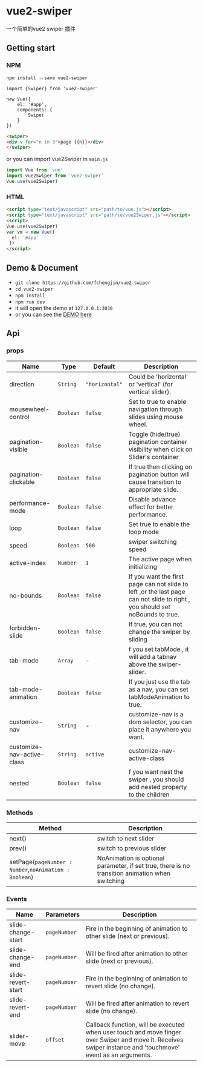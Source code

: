 # vue2-swiper
 一个简单的vue2 swiper 插件

## Getting start
### NPM
```bush
npm install --save vue2-swiper
```
```javascrit
import {Swiper} from 'vue2-swiper'

new Vue({
    el: '#app',
    components: {
        Swiper
    }
})
```
```html
<swiper>
<div v-for="n in 3">page {{n}}</div>
</swiper>
```
or you can import vue2Swiper in `main.js`
```javascript
import Vue from 'vue'
import vue2Swiper from 'vue2-swiper'
Vue.use(vue2Swiper)
```
### HTML
```html
<script type="text/javascript" src="path/to/vue.js"></script>
<script type="text/javascript" src="path/to/vue2Swiper.js"></script>
<script>
Vue.use(vue2Swiper)
var vm = new Vue({
  el: '#app'
 })
</script>
```

## Demo & Document
- `git clone https://github.com/fchengjin/vue2-swiper`
- `cd vue2-swiper`
- `npm install`
- `npm run dev`
- it will open the demo at `127.0.0.1:3030`
- or you can see the [DEMO here](https://fchengjin.github.io/vue2-swiper/)

## Api
### props
| Name                 | Type      | Default      | Description                                                        |
|----------------------|-----------|--------------|--------------------------------------------------------------------|
| direction            | `String`  | `"horizontal"` | Could be 'horizontal' or 'vertical' (for vertical slider).         |
| mousewheel-control   | `Boolean` | `false`       | Set to true to enable navigation through slides using mouse wheel. |
| pagination-visible   | `Boolean` | `false`      | Toggle (hide/true) pagination container visibility when click on Slider's container    |
| pagination-clickable | `Boolean` | `false`      | If true then clicking on pagination button will cause transition to appropriate slide. |
| performance-mode     | `Boolean` | `false`      | Disable advance effect for better performance.                     |
| loop                 | `Boolean` | `false`      | Set true to enable the loop mode                         |
| speed                | `Boolean` | `500`        | swiper switching speed |
| active-index          | `Number`  |    `1`       | The active page when initializing |
| no-bounds            | `Boolean` | `false`      | If you want the first page can not slide to left ,or the last page can not slide to right , you should set noBounds to true. |
| forbidden-slide      | `Boolean` | `false`      | If true, you can not change the swiper by sliding  |
| tab-mode  | `Array`  |    -       | f you set tabMode , it will add a tabnav above the swiper-slider. |
| tab-mode-animation   | `Boolean` | `false`      |  If you just use the tab as a nav, you can set tabModeAnimation to true. |
| customize-nav  | `String`  | -| customize-nav is a dom selector, you can place it anywhere you want.  |
| customize-nav-active-class | `String`  |   `active`   |  customize-nav-active-class |
| nested                | `Boolean` |    `false`   | f you want nest the swiper , you should add nested property to the children |

### Methods
| Method            | Description              |
|-------------------|--------------------------|
| next()            | switch to next slider            |
| prev()            | switch to previous slider        |
| setPage(`pageNumber : Number`,`noAnimation : Boolean`) | NoAnimation is optional parameter, if set true, there is no transition animation when switching|

### Events
| Name                            | Parameters | Description                                                                                                                                                  |
|--------------------|------------|--------------------------------------------------------------------------------------------------------------------------------------------------------------|
| slide-change-start | `pageNumber`     | Fire in the beginning of animation to other slide (next or previous).                                                                                        |
| slide-change-end   | `pageNumber`     | Will be fired after animation to other slide (next or previous).                                                                                             |
| slide-revert-start | `pageNumber`     | Fire in the beginning of animation to revert slide (no change).                                                                                              |
| slide-revert-end   | `pageNumber`     | Will be fired after animation to revert slide (no change).                                                                                                   |
| slider-move        | `offset`         | Callback function, will be executed when user touch and move finger over Swiper and move it. Receives swiper instance and 'touchmove' event as an arguments. |
